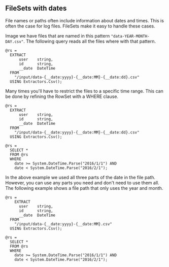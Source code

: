 ## FileSets with dates

File names or paths often include information about dates and times. This is often the case for log files. FileSets make it easy to handle these cases.

Image we have files that are named in this pattern `"data-YEAR-MONTH-DAY.csv"`. The following query reads all the files where with that pattern.

```
@rs = 
  EXTRACT 
      user    string,
      id      string,
      __date  DateTime
  FROM 
    "/input/data-{__date:yyyy}-{__date:MM}-{__date:dd}.csv"
  USING Extractors.Csv();
```

Many times you'll have to restrict the files to a specific time range. This can be done by refining the RowSet with a WHERE clause.

```
@rs = 
  EXTRACT 
      user    string,
      id      string,
      __date  DateTime
  FROM 
    "/input/data-{__date:yyyy}-{__date:MM}-{__date:dd}.csv"
  USING Extractors.Csv();

@rs = 
  SELECT * 
  FROM @rs
  WHERE 
    date >= System.DateTime.Parse("2016/1/1") AND
    date < System.DateTime.Parse("2016/2/1");
```

In the above example we used all three parts of the date in the file path. However, you can use any parts you need and don't need to use them all. The following example shows a file path that only uses the year and month.

```
@rs =
    EXTRACT 
      user    string,
      id      string,
      __date  DateTime
  FROM 
    "/input/data-{__date:yyyy}-{__date:MM}.csv"
  USING Extractors.Csv();

@rs = 
  SELECT * 
  FROM @rs
  WHERE
    date >= System.DateTime.Parse("2016/1/1") AND
    date < System.DateTime.Parse("2016/2/1");
```



